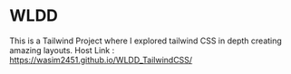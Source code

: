 # WLDD
This is a Tailwind Project where I explored tailwind CSS in depth creating amazing layouts.
Host Link : https://wasim2451.github.io/WLDD_TailwindCSS/
